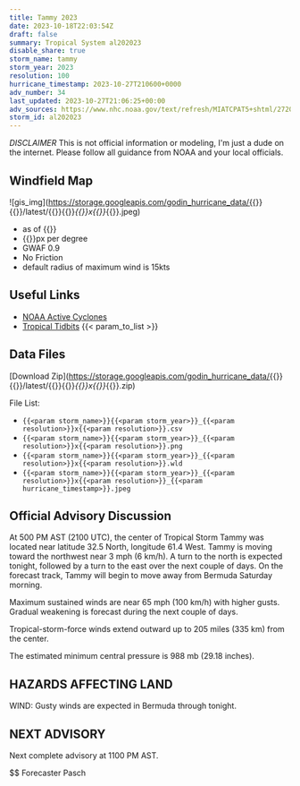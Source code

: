 ```yaml
---
title: Tammy 2023
date: 2023-10-18T22:03:54Z
draft: false
summary: Tropical System al202023
disable_share: true
storm_name: tammy
storm_year: 2023
resolution: 100
hurricane_timestamp: 2023-10-27T210600+0000
adv_number: 34
last_updated: 2023-10-27T21:06:25+00:00
adv_sources: https://www.nhc.noaa.gov/text/refresh/MIATCPAT5+shtml/272033.shtml;https://www.nhc.noaa.gov/refresh/graphics_at5+shtml/203553.shtml?cone
storm_id: al202023
---
```

*DISCLAIMER* This is not official information or modeling, I'm just a dude on the internet.  Please follow all guidance from NOAA and your local officials.

## Windfield Map
![gis_img](https://storage.googleapis.com/godin_hurricane_data/{{<param storm_name>}}{{<param storm_year>}}/latest/{{<param storm_name>}}{{<param storm_year>}}_{{<param resolution>}}x{{<param resolution>}}_{{<param hurricane_timestamp>}}.jpeg)

- as of {{<param last_updated>}}
- {{<param resolution>}}px per degree
- GWAF 0.9
- No Friction
- default radius of maximum wind is 15kts

## Useful Links
- [NOAA Active Cyclones](https://www.nhc.noaa.gov/)
- [Tropical Tidbits](https://www.tropicaltidbits.com/storminfo/)
{{< param_to_list >}}

## Data Files
[Download Zip](https://storage.googleapis.com/godin_hurricane_data/{{<param storm_name>}}{{<param storm_year>}}/latest/{{<param storm_name>}}{{<param storm_year>}}_{{<param resolution>}}x{{<param resolution>}}_{{<param hurricane_timestamp>}}.zip)

File List:
- `{{<param storm_name>}}{{<param storm_year>}}_{{<param resolution>}}x{{<param resolution>}}.csv`
- `{{<param storm_name>}}{{<param storm_year>}}_{{<param resolution>}}x{{<param resolution>}}.png`
- `{{<param storm_name>}}{{<param storm_year>}}_{{<param resolution>}}x{{<param resolution>}}.wld`
- `{{<param storm_name>}}{{<param storm_year>}}_{{<param resolution>}}x{{<param resolution>}}_{{<param hurricane_timestamp>}}.jpeg`


## Official Advisory Discussion
At 500 PM AST (2100 UTC), the center of Tropical Storm Tammy was
located near latitude 32.5 North, longitude 61.4 West. Tammy is
moving toward the northwest near 3 mph (6 km/h).  A turn to the
north is expected tonight, followed by a turn to the east over the
next couple of days.  On the forecast track, Tammy will begin to
move away from Bermuda Saturday morning.
 
Maximum sustained winds are near 65 mph (100 km/h) with higher
gusts.  Gradual weakening is forecast during the next couple of 
days.
 
Tropical-storm-force winds extend outward up to 205 miles (335 km)
from the center.
 
The estimated minimum central pressure is 988 mb (29.18 inches).
 
 
HAZARDS AFFECTING LAND
----------------------
WIND:  Gusty winds are expected in Bermuda through tonight.
 
 
NEXT ADVISORY
-------------
Next complete advisory at 1100 PM AST.
 
$$
Forecaster Pasch